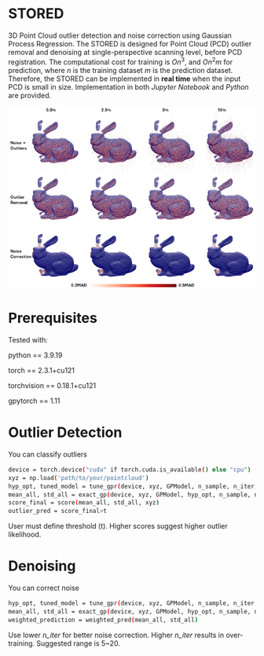# STORED
3D Point Cloud outlier detection and noise correction using Gaussian Process Regression. The STORED is designed for Point Cloud (PCD) outlier removal and denoising at single-perspective scanning level, before PCD registration. The computational cost for training is $On^3$, and $On^2m$ for prediction, where $n$ is the training dataset $m$ is the prediction dataset. Therefore, the STORED can be implemented in **real time** when the input PCD is small in size. Implementation in both _Jupyter Notebook_ and _Python_ are provided.

![Figure 1: Different Percentages](different_percentages.png "Figure 1: Qualitative outlier removal and noise correction on the Stanford Bunny with varying outlier composition")



# Prerequisites
Tested with:

python == 3.9.19

torch == 2.3.1+cu121

torchvision == 0.18.1+cu121

gpytorch == 1.11



# Outlier Detection

You can classify outliers

``` bash
device = torch.device("cuda" if torch.cuda.is_available() else "cpu")
xyz = np.load('path/to/your/pointcloud')
hyp_opt, tuned_model = tune_gpr(device, xyz, GPModel, n_sample, n_iter, min_iter, convergence_tol, early_stopping_patience)
mean_all, std_all = exact_gp(device, xyz, GPModel, hyp_opt, n_sample, num_epochs, pred_batch = True, batch_size = False, pred_dataset = [])
score_final = score(mean_all, std_all, xyz)
outlier_pred = score_final>t
```

User must define threshold (t). Higher scores suggest higher outlier likelihood.



# Denoising

You can correct noise

``` bash
hyp_opt, tuned_model = tune_gpr(device, xyz, GPModel, n_sample, n_iter, min_iter, convergence_tol, early_stopping_patience)
mean_all, std_all = exact_gp(device, xyz, GPModel, hyp_opt, n_sample, num_epochs, pred_batch = True, batch_size = False, pred_dataset = [])
weighted_prediction = weighted_pred(mean_all, std_all)
```

Use lower _n_iter_ for better noise correction. Higher _n_iter_ results in over-training. Suggested range is 5~20.
